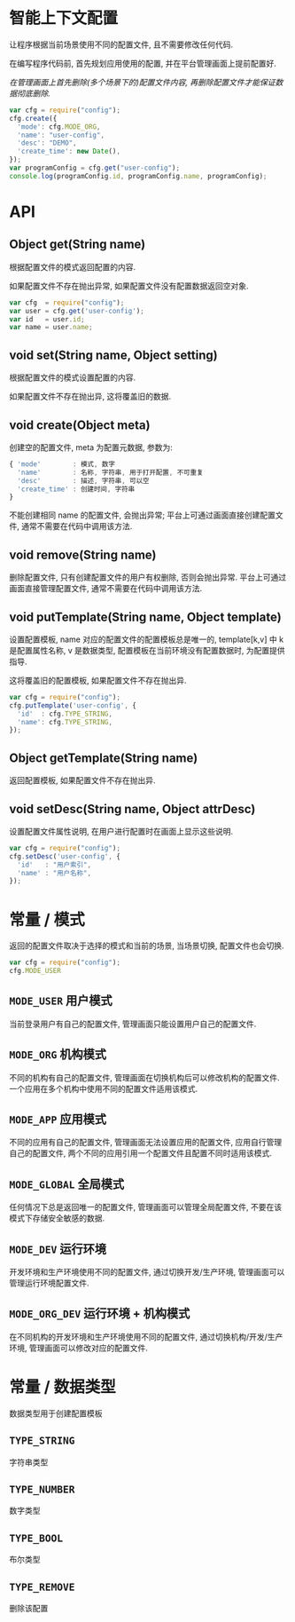 # 智能上下文配置

让程序根据当前场景使用不同的配置文件, 且不需要修改任何代码.

在编写程序代码前, 首先规划应用使用的配置, 并在平台管理画面上提前配置好.

*在管理画面上首先删除(多个场景下的)配置文件内容, 再删除配置文件才能保证数据彻底删除.*

```js
var cfg = require("config");
cfg.create({
  'mode': cfg.MODE_ORG,
  'name': "user-config",
  'desc': "DEMO",
  'create_time': new Date(),
});
var programConfig = cfg.get("user-config");
console.log(programConfig.id, programConfig.name, programConfig);
```

# API


## Object get(String name)

根据配置文件的模式返回配置的内容.

如果配置文件不存在抛出异常, 如果配置文件没有配置数据返回空对象.


```js
var cfg  = require("config");
var user = cfg.get('user-config');
var id   = user.id;
var name = user.name;
```

## void set(String name, Object setting)

根据配置文件的模式设置配置的内容.

如果配置文件不存在抛出异, 这将覆盖旧的数据.


## void create(Object meta)

创建空的配置文件, meta 为配置元数据, 参数为:

```js
{ 'mode'        : 模式, 数字
  'name'        : 名称, 字符串, 用于打开配置, 不可重复
  'desc'        : 描述, 字符串, 可以空
  'create_time' : 创建时间, 字符串
}
```

不能创建相同 name 的配置文件, 会抛出异常; 
平台上可通过画面直接创建配置文件, 通常不需要在代码中调用该方法.


## void remove(String name)

删除配置文件, 只有创建配置文件的用户有权删除, 否则会抛出异常.
平台上可通过画面直接管理配置文件, 通常不需要在代码中调用该方法.


## void putTemplate(String name, Object template)

设置配置模板, name 对应的配置文件的配置模板总是唯一的, 
template[k,v] 中 k 是配置属性名称, v 是数据类型, 
配置模板在当前环境没有配置数据时, 为配置提供指导.

这将覆盖旧的配置模板, 如果配置文件不存在抛出异.

```js
var cfg = require("config");
cfg.putTemplate('user-config', {
  'id'  : cfg.TYPE_STRING,
  'name': cfg.TYPE_STRING,
});
```


## Object getTemplate(String name)

返回配置模板, 如果配置文件不存在抛出异.


## void setDesc(String name, Object attrDesc) 

设置配置文件属性说明, 在用户进行配置时在画面上显示这些说明.

```js
var cfg = require("config");
cfg.setDesc('user-config', {
  'id'   : "用户索引",
  'name' : "用户名称",
});
```


# 常量 / 模式

返回的配置文件取决于选择的模式和当前的场景, 
当场景切换, 配置文件也会切换.

```js
var cfg = require("config");
cfg.MODE_USER
```

## `MODE_USER` 用户模式

当前登录用户有自己的配置文件, 管理画面只能设置用户自己的配置文件.

## `MODE_ORG` 机构模式

不同的机构有自己的配置文件, 管理画面在切换机构后可以修改机构的配置文件.
一个应用在多个机构中使用不同的配置文件适用该模式.

## `MODE_APP` 应用模式

不同的应用有自己的配置文件, 管理画面无法设置应用的配置文件, 
应用自行管理自己的配置文件, 两个不同的应用引用一个配置文件且配置不同时适用该模式.

## `MODE_GLOBAL` 全局模式

任何情况下总是返回唯一的配置文件, 管理画面可以管理全局配置文件,
不要在该模式下存储安全敏感的数据.

## `MODE_DEV` 运行环境

开发环境和生产环境使用不同的配置文件, 通过切换开发/生产环境, 
管理画面可以管理运行环境配置文件.

## `MODE_ORG_DEV` 运行环境 + 机构模式

在不同机构的开发环境和生产环境使用不同的配置文件, 
通过切换机构/开发/生产环境, 管理画面可以修改对应的配置文件.



# 常量 / 数据类型

数据类型用于创建配置模板

## `TYPE_STRING`

字符串类型

## `TYPE_NUMBER`

数字类型

## `TYPE_BOOL`

布尔类型

## `TYPE_REMOVE`

删除该配置